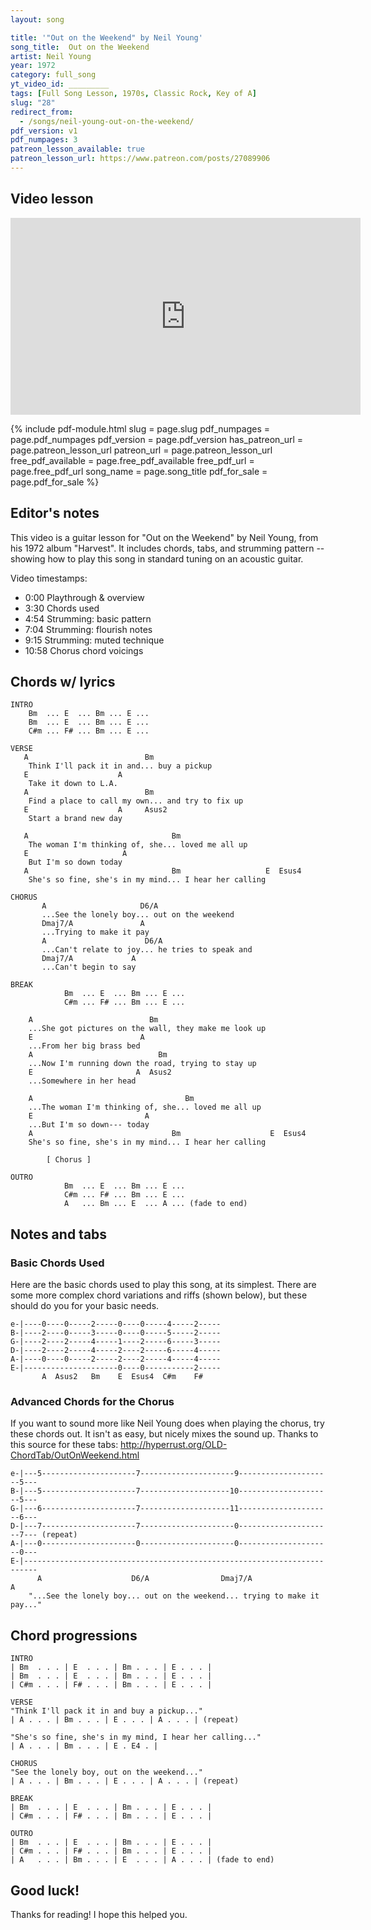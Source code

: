 ```yaml
---
layout: song

title: '"Out on the Weekend" by Neil Young'
song_title:  Out on the Weekend
artist: Neil Young
year: 1972
category: full_song
yt_video_id: _________
tags: [Full Song Lesson, 1970s, Classic Rock, Key of A]
slug: "28"
redirect_from:
  - /songs/neil-young-out-on-the-weekend/
pdf_version: v1
pdf_numpages: 3
patreon_lesson_available: true
patreon_lesson_url: https://www.patreon.com/posts/27089906
---
```


<!-- https://www.patreon.com/posts/27089906 -->

## Video lesson

<iframe width="560" height="315" src="https://www.youtube.com/embed/PbKgfvlDrow?showinfo=0" frameborder="0" allowfullscreen></iframe>

{% include pdf-module.html slug = page.slug pdf_numpages = page.pdf_numpages pdf_version = page.pdf_version has_patreon_url = page.patreon_lesson_url patreon_url = page.patreon_lesson_url free_pdf_available = page.free_pdf_available free_pdf_url = page.free_pdf_url song_name = page.song_title pdf_for_sale = page.pdf_for_sale %}

## Editor's notes

This video is a guitar lesson for "Out on the Weekend" by Neil Young, from his 1972 album "Harvest". It includes chords, tabs, and strumming pattern -- showing how to play this song in standard tuning on an acoustic guitar. 

Video timestamps:

- 0:00 Playthrough & overview
- 3:30 Chords used
- 4:54 Strumming: basic pattern
- 7:04 Strumming: flourish notes
- 9:15 Strumming: muted technique
- 10:58 Chorus chord voicings

## Chords w/ lyrics

    INTRO
        Bm  ... E  ... Bm ... E ...
        Bm  ... E  ... Bm ... E ...    
        C#m ... F# ... Bm ... E ...

    VERSE
       A                          Bm
        Think I'll pack it in and... buy a pickup
       E                    A
        Take it down to L.A.
       A                          Bm
        Find a place to call my own... and try to fix up
       E                    A     Asus2
        Start a brand new day

       A                                Bm
        The woman I'm thinking of, she... loved me all up
       E                     A
        But I'm so down today
       A                                Bm                   E  Esus4
        She's so fine, she's in my mind... I hear her calling

    CHORUS    
           A                     D6/A
           ...See the lonely boy... out on the weekend
           Dmaj7/A               A
           ...Trying to make it pay
           A                      D6/A
           ...Can't relate to joy... he tries to speak and
           Dmaj7/A             A
           ...Can't begin to say

    BREAK
                Bm  ... E  ... Bm ... E ...
                C#m ... F# ... Bm ... E ...

        A                          Bm
        ...She got pictures on the wall, they make me look up
        E                        A
        ...From her big brass bed
        A                            Bm
        ...Now I'm running down the road, trying to stay up
        E                       A  Asus2
        ...Somewhere in her head

        A                                  Bm
        ...The woman I'm thinking of, she... loved me all up
        E                         A
        ...But I'm so down--- today
        A                               Bm                    E  Esus4
        She's so fine, she's in my mind... I hear her calling

            [ Chorus ]

    OUTRO
                Bm  ... E  ... Bm ... E ...
                C#m ... F# ... Bm ... E ...
                A   ... Bm ... E  ... A ... (fade to end)

## Notes and tabs

### Basic Chords Used
Here are the basic chords used to play this song, at its simplest. There are some more complex chord variations and riffs (shown below), but these should do you for your basic needs.

    e-|----0----0-----2-----0----0-----4-----2-----
    B-|----2----0-----3-----0----0-----5-----2-----
    G-|----2----2-----4-----1----2-----6-----3-----
    D-|----2----2-----4-----2----2-----6-----4-----
    A-|----0----0-----2-----2----2-----4-----4-----
    E-|---------------------0----0-----------2-----
           A  Asus2   Bm    E  Esus4  C#m    F#

### Advanced Chords for the Chorus
If you want to sound more like Neil Young does when playing the chorus, try these chords out. It isn't as easy, but nicely mixes the sound up. Thanks to this source for these tabs: http://hyperrust.org/OLD-ChordTab/OutOnWeekend.html

    e-|---5---------------------7---------------------9---------------------5---
    B-|---5---------------------7--------------------10---------------------5---
    G-|---6---------------------7--------------------11---------------------6---
    D-|---7---------------------7---------------------0---------------------7--- (repeat)
    A-|---0---------------------0---------------------0---------------------0---
    E-|-------------------------------------------------------------------------
          A                    D6/A                Dmaj7/A                  A
        "...See the lonely boy... out on the weekend... trying to make it pay..."

## Chord progressions

    INTRO
    | Bm  . . . | E  . . . | Bm . . . | E . . . |
    | Bm  . . . | E  . . . | Bm . . . | E . . . |
    | C#m . . . | F# . . . | Bm . . . | E . . . |

    VERSE
    "Think I'll pack it in and buy a pickup..."
    | A . . . | Bm . . . | E . . . | A . . . | (repeat)

    "She's so fine, she's in my mind, I hear her calling..."
    | A . . . | Bm . . . | E . E4 . |

    CHORUS
    "See the lonely boy, out on the weekend..."
    | A . . . | Bm . . . | E . . . | A . . . | (repeat)

    BREAK
    | Bm  . . . | E  . . . | Bm . . . | E . . . |
    | C#m . . . | F# . . . | Bm . . . | E . . . |

    OUTRO
    | Bm  . . . | E  . . . | Bm . . . | E . . . |
    | C#m . . . | F# . . . | Bm . . . | E . . . |
    | A   . . . | Bm . . . | E  . . . | A . . . | (fade to end)

## Good luck!

Thanks for reading! I hope this helped you.
